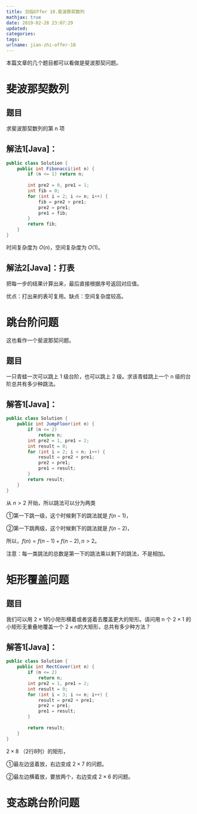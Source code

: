 ```yaml
---
title: 剑指Offer 10.斐波那契数列
mathjax: true
date: 2019-02-28 23:07:29
updated:
categories:
tags:
urlname: jian-zhi-offer-10
---
```


本篇文章的几个题目都可以看做是斐波那契问题。

# 斐波那契数列

## 题目

求斐波那契数列的第 n 项

<!-- more -->

## 解法1[Java]：

```java
public class Solution {
    public int Fibonacci(int n) {
        if (n <= 1) return n;
        
        int pre2 = 0, pre1 = 1;
        int fib = 0;
        for (int i = 2; i <= n; i++) {
            fib = pre2 + pre1;
            pre2 = pre1;
            pre1 = fib;
        }
        return fib;
    }
}
```

时间复杂度为 $O(n)​$，空间复杂度为 $O(1)​$。



## 解法2[Java]：打表

把每一步的结果计算出来，最后直接根据序号返回对应值。

优点：打出来的表可复用。缺点：空间复杂度较高。



# 跳台阶问题

这也看作一个斐波那契问题。

## 题目

一只青蛙一次可以跳上 1 级台阶，也可以跳上 2 级。求该青蛙跳上一个 n 级的台阶总共有多少种跳法。

## 解答1[Java]：

```java
public class Solution {
    public int JumpFloor(int n) {
        if (n <= 2)
            return n;
        int pre2 = 1, pre1 = 2;
        int result = 0;
        for (int i = 2; i < n; i++) {
            result = pre2 + pre1;
            pre2 = pre1;
            pre1 = result;
        }
        return result;
    }
}
```

从 $n>2$ 开始，所以跳法可以分为两类

①第一下跳一级，这个时候剩下的跳法就是 $f(n-1)​$，

②第一下跳两级，这个时候剩下的跳法就是 $f(n-2)​$，

所以，$f(n)=f(n-1)+f(n-2),n>2​$。

注意：每一类跳法的总数是第一下的跳法乘以剩下的跳法，不是相加。

# 矩形覆盖问题

## 题目

我们可以用 $2 \times 1​$ 的小矩形横着或者竖着去覆盖更大的矩形。请问用 n 个 $2 \times 1​$ 的小矩形无重叠地覆盖一个 $2 \times n​$ 的大矩形，总共有多少种方法？

## 解答1[Java]：

```java
public class Solution {
    public int RectCover(int n) {
        if (n <= 2)
            return n;
        int pre2 = 1, pre1 = 2;
        int result = 0;
        for (int i = 3; i <= n; i++) {
            result = pre2 + pre1;
            pre2 = pre1;
            pre1 = result;
        }
        
        return result;
    }
}
```

$2 \times 8$ （2行8列）的矩形，

①最左边竖着放，右边变成 $2 \times 7$ 的问题。

②最左边横着放，要放两个，右边变成 $2 \times 6$ 的问题。



# 变态跳台阶问题

